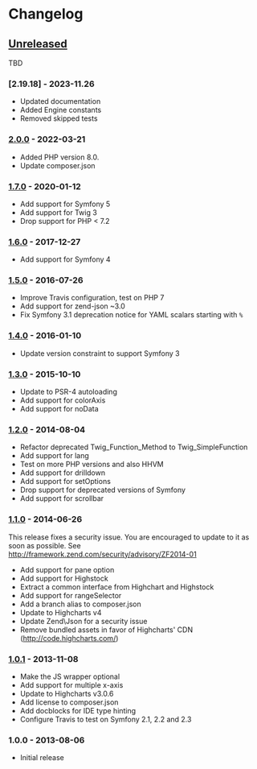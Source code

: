 # Changelog

## [Unreleased]

TBD
### [2.19.18] - 2023-11.26
* Updated documentation
* Added Engine constants
* Removed skipped tests

### [2.0.0] - 2022-03-21
* Added PHP version 8.0.
* Update composer.json

### [1.7.0] - 2020-01-12

* Add support for Symfony 5
* Add support for Twig 3
* Drop support for PHP < 7.2

### [1.6.0] - 2017-12-27

* Add support for Symfony 4

### [1.5.0] - 2016-07-26

* Improve Travis configuration, test on PHP 7
* Add support for zend-json ~3.0
* Fix Symfony 3.1 deprecation notice for YAML scalars starting with `%`

### [1.4.0] - 2016-01-10

* Update version constraint to support Symfony 3

### [1.3.0] - 2015-10-10

* Update to PSR-4 autoloading
* Add support for colorAxis
* Add support for noData

### [1.2.0] - 2014-08-04

* Refactor deprecated Twig_Function_Method to Twig_SimpleFunction
* Add support for lang
* Test on more PHP versions and also HHVM
* Add support for drilldown
* Add support for setOptions
* Drop support for deprecated versions of Symfony
* Add support for scrollbar

### [1.1.0] - 2014-06-26

This release fixes a security issue. You are encouraged to update to it as soon
as possible. See http://framework.zend.com/security/advisory/ZF2014-01

* Add support for pane option
* Add support for Highstock
* Extract a common interface from Highchart and Highstock
* Add support for rangeSelector
* Add a branch alias to composer.json
* Update to Highcharts v4
* Update Zend\Json for a security issue
* Remove bundled assets in favor of Highcharts' CDN (http://code.highcharts.com/)

### [1.0.1] - 2013-11-08

* Make the JS wrapper optional
* Add support for multiple x-axis
* Update to Highcharts v3.0.6
* Add license to composer.json
* Add docblocks for IDE type hinting
* Configure Travis to test on Symfony 2.1, 2.2 and 2.3

### 1.0.0 - 2013-08-06

* Initial release

[Unreleased]: https://github.com/laurentmuller/HighchartsBundle/compare/2.19.18...HEAD
[2.0.0]: https://github.com/laurentmuller/HighchartsBundle/compare/1.7...2.0
[1.7.0]: https://github.com/laurentmuller/HighchartsBundle/compare/1.6...1.7
[1.6.0]: https://github.com/laurentmuller/HighchartsBundle/compare/1.5...1.6
[1.5.0]: https://github.com/laurentmuller/HighchartsBundle/compare/1.4...1.5
[1.4.0]: https://github.com/laurentmuller/HighchartsBundle/compare/1.3...1.4
[1.3.0]: https://github.com/laurentmuller/HighchartsBundle/1.2...1.3
[1.2.0]: https://github.com/laurentmuller/HighchartsBundle/1.1...1.2
[1.1.0]: https://github.com/laurentmuller/HighchartsBundle/1.0.1...1.1
[1.0.1]: https://github.com/laurentmuller/HighchartsBundle/1.0...1.0.1
